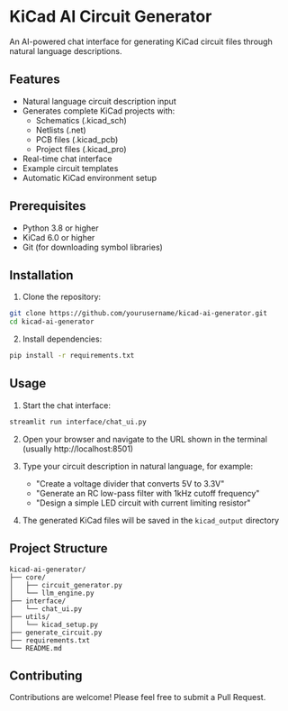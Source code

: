 # KiCad AI Circuit Generator

An AI-powered chat interface for generating KiCad circuit files through natural language descriptions.

## Features

- Natural language circuit description input
- Generates complete KiCad projects with:
  - Schematics (.kicad_sch)
  - Netlists (.net)
  - PCB files (.kicad_pcb)
  - Project files (.kicad_pro)
- Real-time chat interface
- Example circuit templates
- Automatic KiCad environment setup

## Prerequisites

- Python 3.8 or higher
- KiCad 6.0 or higher
- Git (for downloading symbol libraries)

## Installation

1. Clone the repository:
```bash
git clone https://github.com/yourusername/kicad-ai-generator.git
cd kicad-ai-generator
```

2. Install dependencies:
```bash
pip install -r requirements.txt
```

## Usage

1. Start the chat interface:
```bash
streamlit run interface/chat_ui.py
```

2. Open your browser and navigate to the URL shown in the terminal (usually http://localhost:8501)

3. Type your circuit description in natural language, for example:
   - "Create a voltage divider that converts 5V to 3.3V"
   - "Generate an RC low-pass filter with 1kHz cutoff frequency"
   - "Design a simple LED circuit with current limiting resistor"

4. The generated KiCad files will be saved in the `kicad_output` directory

## Project Structure

```
kicad-ai-generator/
├── core/
│   ├── circuit_generator.py
│   └── llm_engine.py
├── interface/
│   └── chat_ui.py
├── utils/
│   └── kicad_setup.py
├── generate_circuit.py
├── requirements.txt
└── README.md
```

## Contributing

Contributions are welcome! Please feel free to submit a Pull Request. 